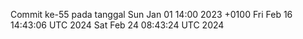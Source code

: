 Commit ke-55 pada tanggal Sun Jan 01 14:00 2023 +0100
Fri Feb 16 14:43:06 UTC 2024
Sat Feb 24 08:43:24 UTC 2024
